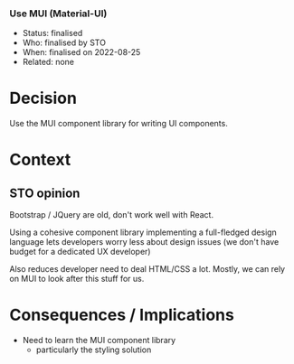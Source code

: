 ### Use MUI (Material-UI)

* Status: finalised                                     
* Who:  finalised by STO                               
* When: finalised on 2022-08-25
* Related: none 


# Decision

Use the MUI component library for writing UI components.

# Context

## STO opinion

Bootstrap / JQuery are old, don't work well with React.

Using a cohesive component library implementing a full-fledged design language
lets developers worry less about design issues (we don't have budget for 
a dedicated UX developer)

Also reduces developer need to deal HTML/CSS a lot. Mostly, we can rely on 
MUI to look after this stuff for us.


# Consequences / Implications

* Need to learn the MUI component library
  * particularly the styling solution

